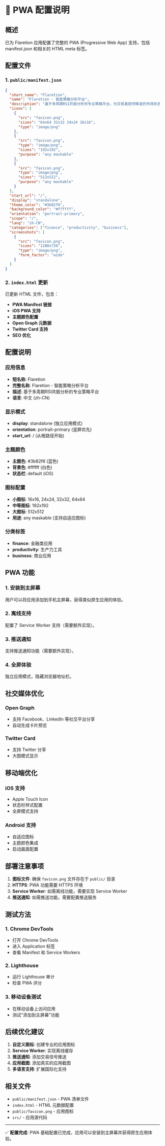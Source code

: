 # 📱 PWA 配置说明

## 概述

已为 Flaretion 应用配置了完整的 PWA (Progressive Web App) 支持，包括 manifest.json 和相关的 HTML meta 标签。

## 配置文件

### 1. `public/manifest.json`

```json
{
  "short_name": "Flaretion",
  "name": "Flaretion - 智能策略分析平台",
  "description": "基于多周期RSI共振分析的专业策略平台，为交易者提供精准的市场状态判断和智能信号提醒",
  "icons": [
    {
      "src": "favicon.png",
      "sizes": "64x64 32x32 24x24 16x16",
      "type": "image/png"
    },
    {
      "src": "favicon.png",
      "type": "image/png",
      "sizes": "192x192",
      "purpose": "any maskable"
    },
    {
      "src": "favicon.png",
      "type": "image/png",
      "sizes": "512x512",
      "purpose": "any maskable"
    }
  ],
  "start_url": "/",
  "display": "standalone",
  "theme_color": "#3b82f6",
  "background_color": "#ffffff",
  "orientation": "portrait-primary",
  "scope": "/",
  "lang": "zh-CN",
  "categories": ["finance", "productivity", "business"],
  "screenshots": [
    {
      "src": "favicon.png",
      "sizes": "1280x720",
      "type": "image/png",
      "form_factor": "wide"
    }
  ]
}
```

### 2. `index.html` 更新

已更新 HTML 文件，包含：

- **PWA Manifest 链接**
- **iOS PWA 支持**
- **主题颜色配置**
- **Open Graph 元数据**
- **Twitter Card 支持**
- **SEO 优化**

## 配置说明

### 应用信息
- **短名称**: Flaretion
- **完整名称**: Flaretion - 智能策略分析平台
- **描述**: 基于多周期RSI共振分析的专业策略平台
- **语言**: 中文 (zh-CN)

### 显示模式
- **display**: standalone (独立应用模式)
- **orientation**: portrait-primary (竖屏优先)
- **start_url**: / (从根路径开始)

### 主题颜色
- **主题色**: #3b82f6 (蓝色)
- **背景色**: #ffffff (白色)
- **状态栏**: default (iOS)

### 图标配置
- **小图标**: 16x16, 24x24, 32x32, 64x64
- **中等图标**: 192x192
- **大图标**: 512x512
- **用途**: any maskable (支持自适应图标)

### 分类标签
- **finance**: 金融类应用
- **productivity**: 生产力工具
- **business**: 商业应用

## PWA 功能

### 1. 安装到主屏幕
用户可以将应用添加到手机主屏幕，获得类似原生应用的体验。

### 2. 离线支持
配置了 Service Worker 支持（需要额外实现）。

### 3. 推送通知
支持推送通知功能（需要额外实现）。

### 4. 全屏体验
独立应用模式，隐藏浏览器地址栏。

## 社交媒体优化

### Open Graph
- 支持 Facebook、LinkedIn 等社交平台分享
- 自动生成卡片预览

### Twitter Card
- 支持 Twitter 分享
- 大图模式显示

## 移动端优化

### iOS 支持
- Apple Touch Icon
- 状态栏样式配置
- 全屏模式支持

### Android 支持
- 自适应图标
- 主题颜色集成
- 启动画面配置

## 部署注意事项

1. **图标文件**: 确保 `favicon.png` 文件存在于 `public/` 目录
2. **HTTPS**: PWA 功能需要 HTTPS 环境
3. **Service Worker**: 如需离线功能，需要实现 Service Worker
4. **推送通知**: 如需推送功能，需要配置推送服务

## 测试方法

### 1. Chrome DevTools
- 打开 Chrome DevTools
- 进入 Application 标签
- 查看 Manifest 和 Service Workers

### 2. Lighthouse
- 运行 Lighthouse 审计
- 检查 PWA 评分

### 3. 移动设备测试
- 在移动设备上访问应用
- 测试"添加到主屏幕"功能

## 后续优化建议

1. **自定义图标**: 创建专业的应用图标
2. **Service Worker**: 实现离线缓存
3. **推送通知**: 添加交易信号推送
4. **应用截图**: 添加真实的应用截图
5. **多语言支持**: 扩展国际化支持

## 相关文件

- `public/manifest.json` - PWA 清单文件
- `index.html` - HTML 元数据配置
- `public/favicon.png` - 应用图标
- `src/` - 应用源代码

---

✅ **配置完成**: PWA 基础配置已完成，应用可以安装到主屏幕并获得原生应用体验。
